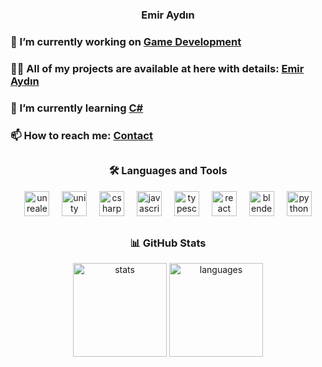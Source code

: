 # <h3 align="center"> Emir Aydın </h3>

###

### 🔭 I’m currently working on [Game Development](https://www.emiraydin.me/blog)

### 👨‍💻 All of my projects are available at here with details: [**Emir Aydın**](https://www.emiraydin.me/projects)

### 🌱 I’m currently learning [C#](https://learn.microsoft.com/en-us/dotnet/csharp/)

### 📫 How to reach me: [Contact](https://emiraydin.me/contact)

##

### <h3 align="center">🛠️ Languages and Tools</h3>

<div align="center">
  <img src="https://cdn.jsdelivr.net/gh/devicons/devicon/icons/unrealengine/unrealengine-original.svg" height="40" alt="unrealengine" title="Unreal Engine"/>
  <img width="12" />
  <img src="https://www.vectorlogo.zone/logos/unity3d/unity3d-icon.svg" height="40" alt="unity" title="Unity"/>
  <img width="12" />
  <img src="https://cdn.jsdelivr.net/gh/devicons/devicon/icons/csharp/csharp-original.svg" height="40" alt="csharp" title="C#"/>
  <img width="12" />
  <img src="https://cdn.jsdelivr.net/gh/devicons/devicon/icons/javascript/javascript-original.svg" height="40" alt="javascript" title="JavaScript"/>
  <img width="12" />
  <img src="https://cdn.jsdelivr.net/gh/devicons/devicon/icons/typescript/typescript-original.svg" height="40" alt="typescript" title="TypeScript"/>
  <img width="12" />
  <img src="https://cdn.jsdelivr.net/gh/devicons/devicon/icons/react/react-original.svg" height="40" alt="react" title="React"/>
  <img width="12" />
  <img src="https://cdn.jsdelivr.net/gh/devicons/devicon/icons/blender/blender-original.svg" height="40" alt="blender" title="Blender"/>
  <img width="12" />
  <img src="https://cdn.jsdelivr.net/gh/devicons/devicon/icons/python/python-original.svg" height="40" alt="python" title="Python"/>
</div>

##

### <h3 align="center">📊 GitHub Stats</h3> 

<div align="center">
  <img src="https://github-readme-stats.vercel.app/api?username=ibrahimemiraydin&hide_title=false&hide_rank=false&show_icons=true&include_all_commits=true&count_private=true&disable_animations=false&theme=dracula&locale=en&hide_border=false" height="150" alt="stats"/>
  <img src="https://github-readme-stats.vercel.app/api/top-langs?username=ibrahimemiraydin&locale=en&hide_title=false&layout=compact&card_width=320&langs_count=5&theme=dracula&hide_border=false" height="150" alt="languages"/>
</div>

###
